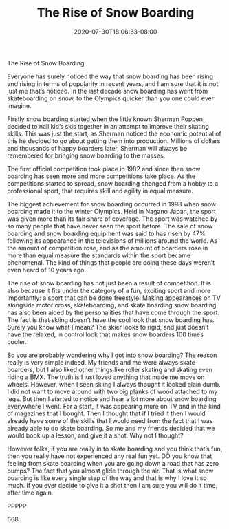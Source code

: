﻿---
title: "The Rise of Snow Boarding"
date: 2020-07-30T18:06:33-08:00
description: "Text Tips for Web Success"
featured_image: "/images/Text.jpg"
tags: ["Text"]
---

The Rise of Snow Boarding

Everyone has surely noticed the way that snow boarding has been rising and rising in terms of popularity in recent years, and I am sure that it is not just me that’s noticed. In the last decade snow boarding has went from skateboarding on snow, to the Olympics quicker than you one could ever imagine.  

Firstly snow boarding started when the little known Sherman Poppen decided to nail kid’s skis together in an attempt to improve their skating skills. This was just the start, as Sherman noticed the economic potential of this he decided to go about getting them into production. Millions of dollars and thousands of happy boarders later, Sherman will always be remembered for bringing snow boarding to the masses. 

The first official competition took place in 1982 and since then snow boarding has seen more and more competitions take place. As the competitions started to spread, snow boarding changed from a hobby to a professional sport, that requires skill and agility in equal measure. 

The biggest achievement for snow boarding occurred in 1998 when snow boarding made it to the winter Olympics. Held in Nagano Japan, the sport was given more than its fair share of coverage. The sport was watched by so many people that have never seen the sport before. The sale of snow boarding and snow boarding equipment was said to has risen by 47% following its appearance in the televisions of millions around the world. As the amount of competition rose, and as the amount of boarders rose in more than equal measure the standards within the sport became phenomenal. The kind of things that people are doing these days weren’t even heard of 10 years ago.

The rise of snow boarding has not just been a result of competition. It is also because it fits under the category of a fun, exciting sport and more importantly: a sport that can be done freestyle! Making appearances on TV alongside motor cross, skateboarding, and skate boarding snow boarding has also been aided by the personalities that have come through the sport. The fact is that skiing doesn’t have the cool look that snow boarding has. Surely you know what I mean? The skier looks to rigid, and just doesn’t have the relaxed, in control look that makes snow boarders 100 times cooler. 

So you are probably wondering why I got into snow boarding? The reason really is very simple indeed. My friends and me were always skate boarders, but I also liked other things like roller skating and skating even riding a BMX. The truth is I just loved anything that made me move on wheels. However, when I seen skiing I always thought it looked plain dumb. I did not want to move around with two big planks of wood attached to my legs. But then I started to notice and hear a lot more about snow boarding everywhere I went. For a start, it was appearing more on TV and in the kind of magazines that I bought. Then I thought that if I tried it then I would already have some of the skills that I would need from the fact that I was already able to do skate boarding. So me and my friends decided that we would book up a lesson, and give it a shot. Why not I thought?

However folks, if you are really in to skate boarding and you think that’s fun, then you really have not experienced any real fun yet. DO you know that feeling from skate boarding when you are going down a road that has zero bumps? The fact that you almost glide through the air. That is what snow boarding is like every single step of the way and that is why I love it so much. If you ever decide to give it a shot then I am sure you will do it time, after time again.

PPPPP

668

